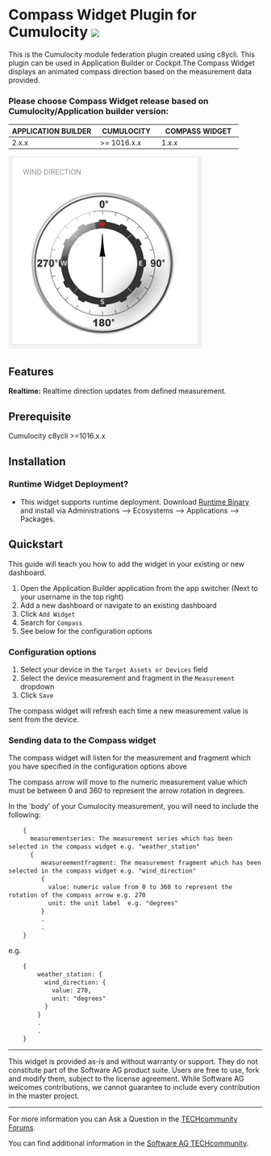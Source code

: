 # Compass Widget Plugin for Cumulocity [<img width="35" src="https://user-images.githubusercontent.com/32765455/211497905-561e9197-18b9-43d5-a023-071d3635f4eb.png"/>](https://github.com/SoftwareAG/cumulocity-compass-widget-plugin/releases/download/1.0.1/sag-ps-pkg-compass-widget-1.0.1.zip)


This is the Cumulocity module federation plugin created using c8ycli. This plugin can be used in Application Builder or Cockpit.The Compass Widget displays an animated compass direction based on the measurement data provided.

### Please choose Compass Widget release based on Cumulocity/Application builder version:

|APPLICATION BUILDER&nbsp;  | &nbsp;CUMULOCITY &nbsp; |&nbsp; COMPASS WIDGET &nbsp;  |
|-------------------- |------------ |------------------|
| 2.x.x               | >= 1016.x.x |	1.x.x          |


![compass](images/compass.png)


## Features

**Realtime:** Realtime direction updates from defined measurement.

## Prerequisite

   Cumulocity c8ycli >=1016.x.x


## Installation

### Runtime Widget Deployment?

* This widget supports runtime deployment. Download [Runtime Binary](https://github.com/SoftwareAG/cumulocity-compass-widget-plugin/releases/download/1.0.1/sag-ps-pkg-compass-widget-1.0.1.zip) and install via Administrations --> Ecosystems --> Applications --> Packages.


## Quickstart
This guide will teach you how to add the widget in your existing or new dashboard.

1. Open the Application Builder application from the app switcher (Next to your username in the top right)
2. Add a new dashboard or navigate to an existing dashboard
3. Click `Add Widget`
4. Search for `Compass`
5. See below for the configuration options

### Configuration options

1. Select your device in the `Target Assets or Devices` field
2. Select the device measurement and fragment in the `Measurement` dropdown
3. Click `Save`

The compass widget will refresh each time a new measurement value is sent from the device.

### Sending data to the Compass widget
The compass widget will listen for the measurement and fragment which you have specified in the configuration options above

The compass arrow will move to the numeric measurement value which must be between 0 and 360 to represent the arrow rotation in degrees.

In the 'body' of your Cumulocity measurement, you will need to include the following: 
	
	    {  
	      measurementseries: The measurement series which has been selected in the compass widget e.g. "weather_station" 
          {
             measureementfragment: The measurement fragment which has been selected in the compass widget e.g. "wind_direction"  
	         {
	           value: numeric value from 0 to 360 to represent the rotation of the compass arrow e.g. 270
	           unit: the unit label  e.g. "degrees"
             }
	         .
	         .
	    }

   e.g. 

	    {
	        weather_station: { 
	          wind_direction: {
	            value: 270,
	            unit: "degrees"
	          }
	        }  
	        .
	        .
	    }
	    

------------------------------

This widget is provided as-is and without warranty or support. They do not constitute part of the Software AG product suite. Users are free to use, fork and modify them, subject to the license agreement. While Software AG welcomes contributions, we cannot guarantee to include every contribution in the master project.
_____________________
For more information you can Ask a Question in the [TECHcommunity Forums](https://tech.forums.softwareag.com/tags/c/forum/1/Cumulocity-IoT).

You can find additional information in the [Software AG TECHcommunity](https://tech.forums.softwareag.com/tag/Cumulocity-IoT).









